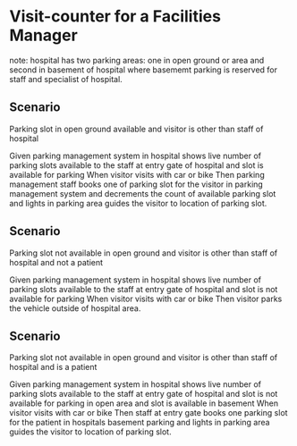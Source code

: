 # Visit-counter for a Facilities Manager

note: hospital has two parking areas: one in open ground or area and second in
basement of hospital where basememt parking is reserved for staff and specialist
of hospital.

## Scenario

Parking slot in open ground available and visitor is other than staff of
hospital
  
  Given parking management system in hospital shows live number of parking
  slots available to the staff at entry gate of hospital and slot is available
  for parking
  When visitor visits with car or bike
  Then parking management staff books one of parking slot for the visitor in
  parking management system and decrements the count of available parking slot
  and lights in parking area  guides the visitor to location of parking slot.
  
## Scenario

Parking slot not available in open ground and visitor is other than staff of
hospital and not a patient
  
  Given parking management system in hospital shows live number of parking slots
  available to the staff at entry gate of hospital and slot is not available for
  parking
  When visitor visits with car or bike
  Then visitor parks the vehicle outside of hospital area.
  
## Scenario

Parking slot not available in open ground and visitor is other than staff of
hospital and is a patient

  Given parking management system in hospital shows live number of parking slots
  available to the staff at entry gate of hospital and slot is not available for
  parking in open area and slot is available in basement
  When visitor visits with car or bike
  Then staff at entry gate books one parking slot for the patient in hospitals
  basement parking and lights in parking area  guides the visitor to location of
  parking slot.
